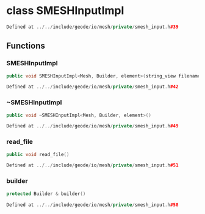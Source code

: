 # class SMESHInputImpl

```cpp
Defined at ../../include/geode/io/mesh/private/smesh_input.h#39
```

## Functions

### SMESHInputImpl

```cpp
public void SMESHInputImpl<Mesh, Builder, element>(string_view filename, Mesh & mesh)
```

```cpp
Defined at ../../include/geode/io/mesh/private/smesh_input.h#42
```

### ~SMESHInputImpl

```cpp
public void ~SMESHInputImpl<Mesh, Builder, element>()
```

```cpp
Defined at ../../include/geode/io/mesh/private/smesh_input.h#49
```

### read_file

```cpp
public void read_file()
```

```cpp
Defined at ../../include/geode/io/mesh/private/smesh_input.h#51
```

### builder

```cpp
protected Builder & builder()
```

```cpp
Defined at ../../include/geode/io/mesh/private/smesh_input.h#58
```



